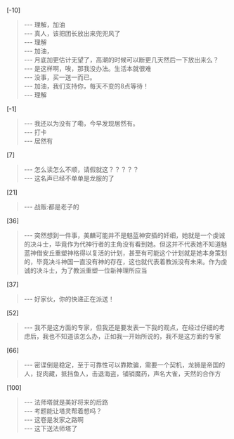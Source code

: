 
[-10] 
>--- 理解，加油<br>
>--- 真人，该把团长放出来兜兜风了<br>
>--- 理解<br>
>--- 加油，<br>
>--- 月底加更估计无望了，高潮的时候可以断更几天然后一下放出来么？<br>
>--- 是这样啊，唉，那我没办法。生活本就很难<br>
>--- 没事，买一送一而已。<br>
>--- 加油，我们支持你，每天不变的8点等待！<br>
>--- 理解<br>

[-1] 
>--- 我还以为没有了嘞，今早发现居然有。<br>
>--- 打卡<br>
>--- 居然有<br>

[7] 
>--- 怎么读怎么不顺，请假就这？？？？？<br>
>--- 这名声已经不单单是龙服的了<br>

[21] 
>--- 战贩:都是老子的<br>

[36] 
>--- 突然想到一件事，美麟可能并不是魅蓝神安插的奸细，她就是一个虔诚的决斗士，毕竟作为代神行者的主角没有看到她。但这并不代表她不知道魅蓝神借安丘重塑神格得以复活的计划，甚至有可能这个计划就是她本身策划的，毕竟决斗神国一直没有神的存在，这也就代表着教派没有未来。作为虔诚的决斗士，为了教派重塑一位新神理所应当<br>

[37] 
>--- 好家伙，你的快递正在派送！<br>

[52] 
>--- 我不是这方面的专家，但我还是要发表一下我的观点，在经过仔细的考虑后，我也不知道该怎么办，正如我一开始所说的，我不是这方面的专家<br>

[66] 
>--- 密谍倒是稳定，至于可靠性可以靠欺骗，需要一个契机，龙狮是帝国的人，捉肉藏，抵挡鱼人，击退海盗，铺销魔药，声名大雀，天然的合作方<br>

[100] 
>--- 法师塔就是美好将来的后路<br>
>--- 考题能让塔灵帮着想吗？<br>
>--- 这卷是发家之路啊<br>
>--- 这下送法师塔了<br>
